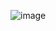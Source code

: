 ![image](https://user-images.githubusercontent.com/104501394/232510360-e5732960-99c6-4ebb-ae50-a9d13ff8c112.png)
